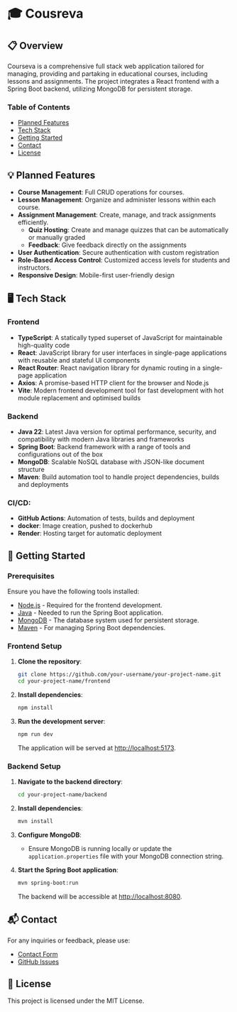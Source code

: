 # 🎓 Cousreva

## 📋 Overview

Courseva is a comprehensive full stack web application tailored for managing, providing and partaking in educational courses, including lessons and assignments. The project integrates a React frontend with a Spring Boot backend, utilizing MongoDB for persistent storage.

### Table of Contents
- [Planned Features](#planned-features)
- [Tech Stack](#tech-stack)
- [Getting Started](#getting-started)
- [Contact](#contact)
- [License](#license)

[//]: # (- [API Documentation]&#40;#api-documentation&#41;)

## 💡 Planned Features
- **Course Management**: Full CRUD operations for courses.
- **Lesson Management**: Organize and administer lessons within each course.
- **Assignment Management**: Create, manage, and track assignments efficiently.
    - **Quiz Hosting**: Create and manage quizzes that can be automatically or manually graded
    - **Feedback**: Give feedback directly on the assignments
- **User Authentication**: Secure authentication with custom registration
- **Role-Based Access Control**: Customized access levels for students and instructors.
- **Responsive Design**: Mobile-first user-friendly design

## 🖥️ Tech Stack
### Frontend
- **TypeScript**: A statically typed superset of JavaScript for maintainable high-quality code
- **React**: JavaScript library for user interfaces in single-page applications with reusable and stateful UI components
- **React Router**: React navigation library for dynamic routing in a single-page application
- **Axios**: A promise-based HTTP client for the browser and Node.js
- **Vite**: Modern frontend development tool for fast development with hot module replacement and optimised builds

### Backend
- **Java 22**: Latest Java version for optimal performance, security, and compatibility with modern Java libraries and frameworks
- **Spring Boot**: Backend framework with a range of tools and configurations out of the box
- **MongoDB**: Scalable NoSQL database with JSON-like document structure
- **Maven**: Build automation tool to handle project dependencies, builds and deployments

### CI/CD:
- **GitHub Actions**: Automation of tests, builds and deployment
- **docker**: Image creation, pushed to dockerhub
- **Render**: Hosting target for automatic deployment

## 🔨 Getting Started

### Prerequisites
Ensure you have the following tools installed:
- [Node.js](https://nodejs.org/) - Required for the frontend development.
- [Java](https://www.oracle.com/java/technologies/javase-downloads.html) - Needed to run the Spring Boot application.
- [MongoDB](https://www.mongodb.com/try/download/community) - The database system used for persistent storage.
- [Maven](https://maven.apache.org/download.cgi) - For managing Spring Boot dependencies.

### Frontend Setup

1. **Clone the repository**:
    ```bash
    git clone https://github.com/your-username/your-project-name.git
    cd your-project-name/frontend
    ```

2. **Install dependencies**:
    ```bash
    npm install
    ```

3. **Run the development server**:
    ```bash
    npm run dev
    ```
   The application will be served at [http://localhost:5173](http://localhost:5173).

### Backend Setup

1. **Navigate to the backend directory**:
    ```bash
    cd your-project-name/backend
    ```

2. **Install dependencies**:
    ```bash
    mvn install
    ```

3. **Configure MongoDB**:
    - Ensure MongoDB is running locally or update the `application.properties` file with your MongoDB connection string.


4. **Start the Spring Boot application**:
    ```bash
    mvn spring-boot:run
    ```
   The backend will be accessible at [http://localhost:8080](http://localhost:8080).


[//]: # (## API Documentation)

[//]: # (Access the backend API documentation via the Swagger UI:)

[//]: # (- [Swagger UI]&#40;http://localhost:8080/swagger-ui.html&#41;)

## 📬 Contact
For any inquiries or feedback, please use:
- [Contact Form](https://esgoet.github.io/#contact)
- [GitHub Issues](https://github.com/esgoet/learning-management-system/issues)

## 📄 License
This project is licensed under the MIT License.


